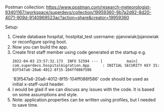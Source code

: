 Postman collection: https://www.postman.com/research-meteorologist-93401167/workspace/superdevs/collection/19959360-9b7a2d92-8d20-4071-909d-9140969523ac?action=share&creator=19959360

Setup: 

1. Create database hospital, hostpital_test username: pjanowiak/pjanowiak or reconfigure spring boot.
2. Now you can build the app.
3. Create first staff member using code generated at the startup e.g.
    ```
   2022-04-03 23:57:32.173  INFO 52594 --- [           main] com.superdevs.hospitalmigration.App      : INITIAL SECURITY KEY IS: 83f547a6-20a6-4012-8f15-104ff086f586
   ```
   '83f547a6-20a6-4012-8f15-104ff086f586' code should be used as initial x-staff-uuid header.
4. I would be glad if we can discuss any issues with the code. It is based on some assumptions and style. 
5. Note: application.properties can be written using profiles, but I needed to save time.